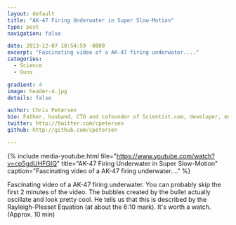 ```yaml
---
layout: default
title: "AK-47 Firing Underwater in Super Slow-Motion"
type: post
navigation: false

date: 2013-12-07 10:54:59 -0800
excerpt: "Fascinating video of a AK-47 firing underwater...."
categories:
  - Science
  - Guns

gradient: 4
image: header-4.jpg
details: false

author: Chris Petersen
bio: Father, husband, CTO and cofounder of Scientist.com, developer, entrepreneur and technologist.
twitter: http://twitter.com/cpetersen
github: http://github.com/cpetersen

---
```


{% include media-youtube.html file="https://www.youtube.com/watch?v=cp5gdUHFGIQ" title="AK-47 Firing Underwater in Super Slow-Motion" caption="Fascinating video of a AK-47 firing underwater...." %}

Fascinating video of a AK-47 firing underwater. You can probably skip the first 2 minutes of the video. The bubbles created by the bullet actually oscillate and look pretty cool. He tells us that this is described by the Rayleigh-Plesset Equation (at about the 6:10 mark). It's worth a watch. (Approx. 10 min)
